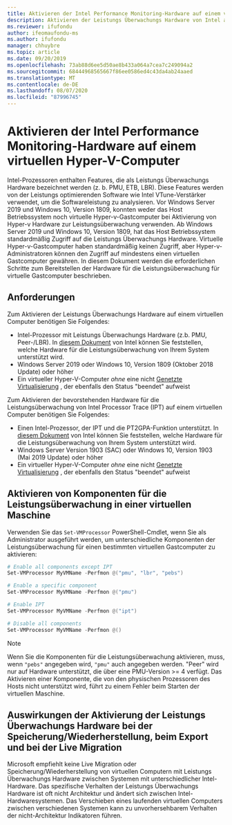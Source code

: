 ```yaml
---
title: Aktivieren der Intel Performance Monitoring-Hardware auf einem virtuellen Hyper-V-Computer
description: Aktivieren der Leistungs Überwachungs Hardware von Intel auf einem Hyper-V-Computer Außerdem wird erläutert, wie die Leistungsüberwachung für die Live Migration von Hardware Effekten aktiviert wird.
ms.reviewer: ifufondu
author: ifeomaufondu-ms
ms.author: ifufondu
manager: chhuybre
ms.topic: article
ms.date: 09/20/2019
ms.openlocfilehash: 73ab88d6ee5d50ae8b433a064a7cea7c249094a2
ms.sourcegitcommit: 68444968565667f86ee0586ed4c43da4ab24aaed
ms.translationtype: MT
ms.contentlocale: de-DE
ms.lasthandoff: 08/07/2020
ms.locfileid: "87996745"
---
```

# <a name="enable-intel-performance-monitoring-hardware-in-a-hyper-v-virtual-machine"></a>Aktivieren der Intel Performance Monitoring-Hardware auf einem virtuellen Hyper-V-Computer

Intel-Prozessoren enthalten Features, die als Leistungs Überwachungs Hardware bezeichnet werden (z. b. PMU, ETB, LBR). Diese Features werden von der Leistungs optimierenden Software wie Intel VTune-Verstärker verwendet, um die Softwareleistung zu analysieren.  Vor Windows Server 2019 und Windows 10, Version 1809, konnten weder das Host Betriebssystem noch virtuelle Hyper-v-Gastcomputer bei Aktivierung von Hyper-v Hardware zur Leistungsüberwachung verwenden.  Ab Windows Server 2019 und Windows 10, Version 1809, hat das Host Betriebssystem standardmäßig Zugriff auf die Leistungs Überwachungs Hardware.  Virtuelle Hyper-v-Gastcomputer haben standardmäßig keinen Zugriff, aber Hyper-v-Administratoren können den Zugriff auf mindestens einen virtuellen Gastcomputer gewähren.  In diesem Dokument werden die erforderlichen Schritte zum Bereitstellen der Hardware für die Leistungsüberwachung für virtuelle Gastcomputer beschrieben.

## <a name="requirements"></a>Anforderungen

Zum Aktivieren der Leistungs Überwachungs Hardware auf einem virtuellen Computer benötigen Sie Folgendes:

- Intel-Prozessor mit Leistungs Überwachungs Hardware (z.b. PMU, Peer-/LBR).  In [diesem Dokument]( https://software.intel.com/en-us/vtune-amplifier-cookbook-configuring-a-hyper-v-virtual-machine-for-hardware-based-hotspots-analysis) von Intel können Sie feststellen, welche Hardware für die Leistungsüberwachung von Ihrem System unterstützt wird.
- Windows Server 2019 oder Windows 10, Version 1809 (Oktober 2018 Update) oder höher
- Ein virtueller Hyper-V-Computer _ohne_ eine nicht [Genetzte Virtualisierung](/virtualization/hyper-v-on-windows/user-guide/nested-virtualization) , der ebenfalls den Status "beendet" aufweist

Zum Aktivieren der bevorstehenden Hardware für die Leistungsüberwachung von Intel Processor Trace (IPT) auf einem virtuellen Computer benötigen Sie Folgendes:

- Einen Intel-Prozessor, der IPT und die PT2GPA-Funktion unterstützt.  In [diesem Dokument]( https://software.intel.com/en-us/vtune-amplifier-cookbook-configuring-a-hyper-v-virtual-machine-for-hardware-based-hotspots-analysis) von Intel können Sie feststellen, welche Hardware für die Leistungsüberwachung von Ihrem System unterstützt wird.
- Windows Server Version 1903 (SAC) oder Windows 10, Version 1903 (Mai 2019 Update) oder höher
- Ein virtueller Hyper-V-Computer _ohne_ eine nicht [Genetzte Virtualisierung](/virtualization/hyper-v-on-windows/user-guide/nested-virtualization) , der ebenfalls den Status "beendet" aufweist

## <a name="enabling-performance-monitoring-components-in-a-virtual-machine"></a>Aktivieren von Komponenten für die Leistungsüberwachung in einer virtuellen Maschine

Verwenden Sie das `Set-VMProcessor` PowerShell-Cmdlet, wenn Sie als Administrator ausgeführt werden, um unterschiedliche Komponenten der Leistungsüberwachung für einen bestimmten virtuellen Gastcomputer zu aktivieren:

``` Powershell
# Enable all components except IPT
Set-VMProcessor MyVMName -Perfmon @("pmu", "lbr", "pebs")
```

``` Powershell
# Enable a specific component
Set-VMProcessor MyVMName -Perfmon @("pmu")
```

``` Powershell
# Enable IPT
Set-VMProcessor MyVMName -Perfmon @("ipt")
```

``` Powershell
# Disable all components
Set-VMProcessor MyVMName -Perfmon @()
```
> [!NOTE]
> Wenn Sie die Komponenten für die Leistungsüberwachung aktivieren, muss, wenn `"pebs"` angegeben wird, `"pmu"` auch angegeben werden.
> "Peer" wird nur auf Hardware unterstützt, die über eine PMU-Version >= 4 verfügt.
> Das Aktivieren einer Komponente, die von den physischen Prozessoren des Hosts nicht unterstützt wird, führt zu einem Fehler beim Starten der virtuellen Maschine.

## <a name="effects-of-enabling-performance-monitoring-hardware-on-saverestore-export-and-live-migration"></a>Auswirkungen der Aktivierung der Leistungs Überwachungs Hardware bei der Speicherung/Wiederherstellung, beim Export und bei der Live Migration

Microsoft empfiehlt keine Live Migration oder Speicherung/Wiederherstellung von virtuellen Computern mit Leistungs Überwachungs Hardware zwischen Systemen mit unterschiedlicher Intel-Hardware. Das spezifische Verhalten der Leistungs Überwachungs Hardware ist oft nicht Architektur und ändert sich zwischen Intel-Hardwaresystemen.  Das Verschieben eines laufenden virtuellen Computers zwischen verschiedenen Systemen kann zu unvorhersehbarem Verhalten der nicht-Architektur Indikatoren führen.
